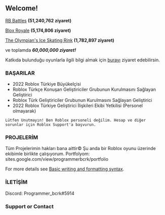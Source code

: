 ## Welcome!

[RB Battles](https://www.roblox.com/games/5036207802/RB-Battles-BUSY?AssetId=5036207802) **(51,240,762 ziyaret)**

[Blox Royale](https://www.roblox.com/games/5459365973/Blox-Royale-Battlegrounds) **(5,174,806 ziyaret)**

[The Olympian's Ice Skating Rink](https://www.roblox.com/games/6661933183/The-Olympians-Ice-Skating-Rink) **(1,782,897 ziyaret)**

ve toplamda ***60,000,000 ziyaret!***

Katkıda bulunduğu oyunlarla ilgili bilgi almak için [burayı](https://talent.roblox.com/creators/928919762) ziyaret edebilirsin.

### BAŞARILAR

- 2022 Roblox Türkiye Büyükelçisi
- Roblox Türkçe Konuşan Geliştiriciler Grubunun Kurulmasını Sağlayan Geliştirici
- Roblox Türk Geliştiriciler Grubunun Kurulmasını Sağlayan Geliştirici
- 2022 Roblox Türkiye Geliştirici İlişkileri Ekibi Yetkilisi (Personel olmayarak)

`Lütfen Unutmayın! Ben Roblox personeli değilim. Hesap ve diğer sorunlar için Roblox Support'a başvurun.`

### PROJELERİM
Tüm Projelerimin hakları bana aittir©️ Şu anda bir Roblox oyunu üzerinde ekibimle birlikte çalışıyorum. 
Portfolyom: sites.google.com/view/programmerbcrk/portfolio

For more details see [Basic writing and formatting syntax](https://docs.github.com/en/github/writing-on-github/getting-started-with-writing-and-formatting-on-github/basic-writing-and-formatting-syntax).

### İLETİŞİM
Discord: Programmer_bcrk#5914

### Support or Contact



